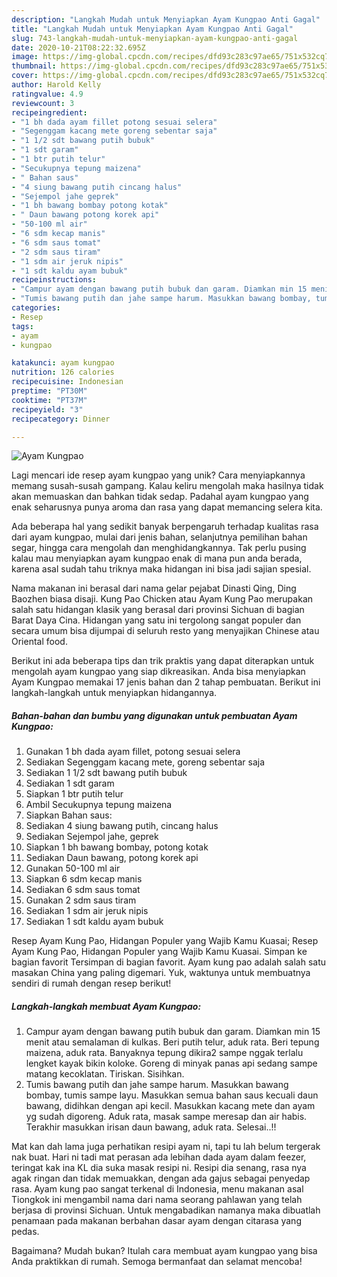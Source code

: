 ```yaml
---
description: "Langkah Mudah untuk Menyiapkan Ayam Kungpao Anti Gagal"
title: "Langkah Mudah untuk Menyiapkan Ayam Kungpao Anti Gagal"
slug: 743-langkah-mudah-untuk-menyiapkan-ayam-kungpao-anti-gagal
date: 2020-10-21T08:22:32.695Z
image: https://img-global.cpcdn.com/recipes/dfd93c283c97ae65/751x532cq70/ayam-kungpao-foto-resep-utama.jpg
thumbnail: https://img-global.cpcdn.com/recipes/dfd93c283c97ae65/751x532cq70/ayam-kungpao-foto-resep-utama.jpg
cover: https://img-global.cpcdn.com/recipes/dfd93c283c97ae65/751x532cq70/ayam-kungpao-foto-resep-utama.jpg
author: Harold Kelly
ratingvalue: 4.9
reviewcount: 3
recipeingredient:
- "1 bh dada ayam fillet potong sesuai selera"
- "Segenggam kacang mete goreng sebentar saja"
- "1 1/2 sdt bawang putih bubuk"
- "1 sdt garam"
- "1 btr putih telur"
- "Secukupnya tepung maizena"
- " Bahan saus"
- "4 siung bawang putih cincang halus"
- "Sejempol jahe geprek"
- "1 bh bawang bombay potong kotak"
- " Daun bawang potong korek api"
- "50-100 ml air"
- "6 sdm kecap manis"
- "6 sdm saus tomat"
- "2 sdm saus tiram"
- "1 sdm air jeruk nipis"
- "1 sdt kaldu ayam bubuk"
recipeinstructions:
- "Campur ayam dengan bawang putih bubuk dan garam. Diamkan min 15 menit atau semalaman di kulkas. Beri putih telur, aduk rata. Beri tepung maizena, aduk rata. Banyaknya tepung dikira2 sampe nggak terlalu lengket kayak bikin koloke. Goreng di minyak panas api sedang sampe matang kecoklatan. Tiriskan. Sisihkan."
- "Tumis bawang putih dan jahe sampe harum. Masukkan bawang bombay, tumis sampe layu. Masukkan semua bahan saus kecuali daun bawang, didihkan dengan api kecil. Masukkan kacang mete dan ayam yg sudah digoreng. Aduk rata, masak sampe meresap dan air habis. Terakhir masukkan irisan daun bawang, aduk rata. Selesai..!!"
categories:
- Resep
tags:
- ayam
- kungpao

katakunci: ayam kungpao 
nutrition: 126 calories
recipecuisine: Indonesian
preptime: "PT30M"
cooktime: "PT37M"
recipeyield: "3"
recipecategory: Dinner

---
```



![Ayam Kungpao](https://img-global.cpcdn.com/recipes/dfd93c283c97ae65/751x532cq70/ayam-kungpao-foto-resep-utama.jpg)

Lagi mencari ide resep ayam kungpao yang unik? Cara menyiapkannya memang susah-susah gampang. Kalau keliru mengolah maka hasilnya tidak akan memuaskan dan bahkan tidak sedap. Padahal ayam kungpao yang enak seharusnya punya aroma dan rasa yang dapat memancing selera kita.

Ada beberapa hal yang sedikit banyak berpengaruh terhadap kualitas rasa dari ayam kungpao, mulai dari jenis bahan, selanjutnya pemilihan bahan segar, hingga cara mengolah dan menghidangkannya. Tak perlu pusing kalau mau menyiapkan ayam kungpao enak di mana pun anda berada, karena asal sudah tahu triknya maka hidangan ini bisa jadi sajian spesial.

Nama makanan ini berasal dari nama gelar pejabat Dinasti Qing, Ding Baozhen biasa disaji. Kung Pao Chicken atau Ayam Kung Pao merupakan salah satu hidangan klasik yang berasal dari provinsi Sichuan di bagian Barat Daya Cina. Hidangan yang satu ini tergolong sangat populer dan secara umum bisa dijumpai di seluruh resto yang menyajikan Chinese atau Oriental food.


Berikut ini ada beberapa tips dan trik praktis yang dapat diterapkan untuk mengolah ayam kungpao yang siap dikreasikan. Anda bisa menyiapkan Ayam Kungpao memakai 17 jenis bahan dan 2 tahap pembuatan. Berikut ini langkah-langkah untuk menyiapkan hidangannya.

<!--inarticleads1-->

##### Bahan-bahan dan bumbu yang digunakan untuk pembuatan Ayam Kungpao:

1. Gunakan 1 bh dada ayam fillet, potong sesuai selera
1. Sediakan Segenggam kacang mete, goreng sebentar saja
1. Sediakan 1 1/2 sdt bawang putih bubuk
1. Sediakan 1 sdt garam
1. Siapkan 1 btr putih telur
1. Ambil Secukupnya tepung maizena
1. Siapkan  Bahan saus:
1. Sediakan 4 siung bawang putih, cincang halus
1. Sediakan Sejempol jahe, geprek
1. Siapkan 1 bh bawang bombay, potong kotak
1. Sediakan  Daun bawang, potong korek api
1. Gunakan 50-100 ml air
1. Siapkan 6 sdm kecap manis
1. Sediakan 6 sdm saus tomat
1. Gunakan 2 sdm saus tiram
1. Sediakan 1 sdm air jeruk nipis
1. Sediakan 1 sdt kaldu ayam bubuk


Resep Ayam Kung Pao, Hidangan Populer yang Wajib Kamu Kuasai; Resep Ayam Kung Pao, Hidangan Populer yang Wajib Kamu Kuasai. Simpan ke bagian favorit Tersimpan di bagian favorit. Ayam kung pao adalah salah satu masakan China yang paling digemari. Yuk, waktunya untuk membuatnya sendiri di rumah dengan resep berikut! 

<!--inarticleads2-->

##### Langkah-langkah membuat Ayam Kungpao:

1. Campur ayam dengan bawang putih bubuk dan garam. Diamkan min 15 menit atau semalaman di kulkas. Beri putih telur, aduk rata. Beri tepung maizena, aduk rata. Banyaknya tepung dikira2 sampe nggak terlalu lengket kayak bikin koloke. Goreng di minyak panas api sedang sampe matang kecoklatan. Tiriskan. Sisihkan.
1. Tumis bawang putih dan jahe sampe harum. Masukkan bawang bombay, tumis sampe layu. Masukkan semua bahan saus kecuali daun bawang, didihkan dengan api kecil. Masukkan kacang mete dan ayam yg sudah digoreng. Aduk rata, masak sampe meresap dan air habis. Terakhir masukkan irisan daun bawang, aduk rata. Selesai..!!


Mat kan dah lama juga perhatikan resipi ayam ni, tapi tu lah belum tergerak nak buat. Hari ni tadi mat perasan ada lebihan dada ayam dalam feezer, teringat kak ina KL dia suka masak resipi ni. Resipi dia senang, rasa nya agak ringan dan tidak memuakkan, dengan ada gajus sebagai penyedap rasa. Ayam kung pao sangat terkenal di Indonesia, menu makanan asal Tiongkok ini mengambil nama dari nama seorang pahlawan yang telah berjasa di provinsi Sichuan. Untuk mengabadikan namanya maka dibuatlah penamaan pada makanan berbahan dasar ayam dengan citarasa yang pedas. 

Bagaimana? Mudah bukan? Itulah cara membuat ayam kungpao yang bisa Anda praktikkan di rumah. Semoga bermanfaat dan selamat mencoba!

